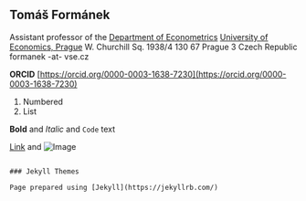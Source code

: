 ## Tomáš Formánek
Assistant professor of the [Department of Econometrics](https://ekonometrie.vse.cz/english/about/department/members/)
[University of Economics, Prague](https://www.vse.cz/english/)
W. Churchill Sq. 1938/4
130 67 Prague 3
Czech Republic
formanek -at- vse.cz

**ORCID** [https://orcid.org/0000-0003-1638-7230](https://orcid.org/0000-0003-1638-7230)



1. Numbered
2. List

**Bold** and _Italic_ and `Code` text

[Link](url) and ![Image](src)
```

### Jekyll Themes

Page prepared using [Jekyll](https://jekyllrb.com/)
